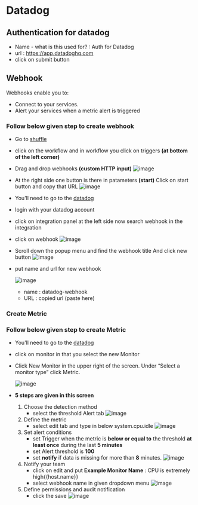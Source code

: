 # **Datadog**

## **Authentication for datadog**
- Name - what is this used for? : Auth for Datadog
- url : https://app.datadoghq.com
- click on submit button 

## **Webhook**
Webhooks enable you to:

- Connect to your services.
- Alert your services when a metric alert is triggered
### Follow below given step to create webhook 
- Go to [shuffle](https://shuffler.io/)
- click on the workflow and in workflow you click on triggers **(at bottom of the left corner)**
- Drag and drop webhooks **(custom HTTP input)**
  ![image](https://user-images.githubusercontent.com/60142831/181471655-f2c0f042-0cf1-48dd-a8e0-488eac27efad.png)

- At the right side one button is there in patameters **(start)** Click on start button and copy that URL
  ![image](https://user-images.githubusercontent.com/60142831/181472812-f6d907f9-2fde-4af3-a077-c0ff526525c3.png)

- You'll need to go to the [datadog](https://app.datadoghq.com/account/login?next=%2F%3F_gl%3D1%2A1myfg5d%2A_ga%2AMTE2OTg3NTUwNC4xNjU3NjA1MTk0%2A_ga_KN80RDFSQK%2AMTY1ODk4NzY2MS4yMy4xLjE2NTg5ODg0NDkuNjA.%26_ga%3D2.247342660.1562540511.1658898756-1169875504.1657605194e)
- login with your datadog account
- click on integration panel at the left side now search webhook in the integration
- click on webhook
 ![image](https://user-images.githubusercontent.com/60142831/181470285-efde130e-3cc3-4a8f-93d2-3280fd93ae9e.png)

- Scroll down the popup menu and find the webhook title 
And click new button
![image](https://user-images.githubusercontent.com/60142831/181473479-e3ba367e-2c54-4b5b-875b-57a31c906390.png)
- put name and url for new webhook
  
  ![image](https://user-images.githubusercontent.com/60142831/181474508-bc924783-9123-4893-8200-9ab86a5927a8.png)
  - name : datadog-webhook
  - URL :  copied url (paste here)

### Create Metric

### Follow below given step to create Metric 
- You'll need to go to the [datadog](https://app.datadoghq.com/account/login?next=%2F%3F_gl%3D1%2A1myfg5d%2A_ga%2AMTE2OTg3NTUwNC4xNjU3NjA1MTk0%2A_ga_KN80RDFSQK%2AMTY1ODk4NzY2MS4yMy4xLjE2NTg5ODg0NDkuNjA.%26_ga%3D2.247342660.1562540511.1658898756-1169875504.1657605194e)
- click on monitor in that you select the new Monitor
- Click New Monitor in the upper right of the screen. Under “Select a monitor type” click Metric.
  
  ![image](https://user-images.githubusercontent.com/60142831/181475534-23ba4d3d-f650-4b69-934c-d5e32a21c60b.png)

- **5 steps are given in this screen**
  
  1. Choose the detection method
       - select the threshold Alert tab
![image](https://user-images.githubusercontent.com/60142831/181476549-eb78b57f-b6ab-4196-a59b-188c03580990.png)
  2. Define the metric
       - select edit tab and type in below system.cpu.idle
![image](https://user-images.githubusercontent.com/60142831/181476583-bb4cea32-ba97-44da-b03f-378fdbf92d09.png)
  3. Set alert conditions
       - set Trigger when the metric is **below or equal to** the threshold **at least once** during the last **5 minutes**
       - set Alert threshold is **100**
       - set **notify** if data is missing for more than **8** minutes.
![image](https://user-images.githubusercontent.com/60142831/181476583-bb4cea32-ba97-44da-b03f-378fdbf92d09.png)
  4. Notify your team
       -  click on edit and put **Example Monitor Name** : CPU is extremely high{{host.name}}
       -  select webhook name in given dropdown menu
![image](https://user-images.githubusercontent.com/60142831/181476647-63fec8a9-76b9-4e75-9ae6-f0d8e6a8918f.png)
  1. Define permissions and audit notification
        - click the save
        ![image](https://user-images.githubusercontent.com/60142831/181476664-5779c7c0-3e91-4b55-8d0e-e09d87e70666.png)
   


